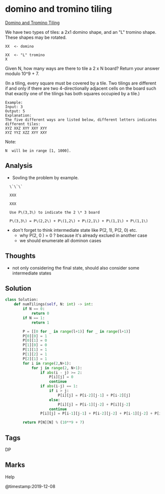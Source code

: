 # domino and tromino tiling

[Domino and Tromino Tiling](https://leetcode.com/problems/domino-and-tromino-tiling)

We have two types of tiles: a 2x1 domino shape, and an "L" tromino shape. These shapes may be rotated.

```text
XX  <- domino

XX  <- "L" tromino
X
```

Given N, how many ways are there to tile a 2 x N board? Return your answer modulo 10^9 + 7.

\(In a tiling, every square must be covered by a tile. Two tilings are different if and only if there are two 4-directionally adjacent cells on the board such that exactly one of the tilings has both squares occupied by a tile.\)

```text
Example:
Input: 3
Output: 5
Explanation: 
The five different ways are listed below, different letters indicates different tiles:
XYZ XXZ XYY XXY XYY
XYZ YYZ XZZ XYY XXY
```

Note:

```text
N  will be in range [1, 1000].
```

## Analysis
* Sovling the problem by example.
```text
  \`\`\`

  XXX

  XXX

  Use P\(3,3\) to indicate the 2 \* 3 board

  P\(3,3\) = P\(2,2\) + P\(1,2\) + P\(2,1\) + P\(1,1\) + P\(1,1\)
```
* don't forget to think intermediate state like P(2, 1), P(2, 0) etc. 
  * why P(2, 0 ) = 0 ? because it's already exclued in another case 
  * we should enumerate all dominon cases 

## Thoughts
* not only considering the final state, should also consider some intermediate states 

## Solution
```python
class Solution:
    def numTilings(self, N: int) -> int:
        if N == 0:
            return 0
        if N == 1:
            return 1

        P = [[0 for _ in range(l+1)] for _ in range(l+1)]
        P[0][0] = 1
        P[0][1] = 0
        P[1][0] = 0
        P[1][1] = 1
        P[1][2] = 1
        P[2][1] = 1
        for i in range(2,N+1):
            for j in range(2, N+1):
                if abs(i - j) >= 2:
                    P[i][j] = 0
                    continue
                if abs(i-j) == 1:
                    if i > j:
                        P[i][j] = P[i-2][j-1] + P[i-2][j]
                    else:
                        P[i][j] = P[i-1][j-2] + P[i][j-2]
                    continue
                P[i][j] = P[i-1][j-1] + P[i-2][j-2] + P[i-1][j-2] + P[i-2][j-1]

        return P[N][N] % (10**9 + 7)
```

## Tags

DP

## Marks

Help

@timestamp:2019-12-08

